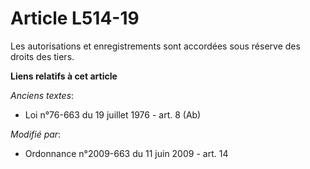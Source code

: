 # Article L514-19

Les autorisations et enregistrements sont accordées sous réserve des droits des tiers.

**Liens relatifs à cet article**

_Anciens textes_:

  - Loi n°76-663 du 19 juillet 1976 - art. 8 (Ab)

_Modifié par_:

  - Ordonnance n°2009-663 du 11 juin 2009 - art. 14
